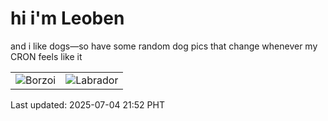 # hi i'm Leoben

and i like dogs—so have some random dog pics that change whenever my CRON feels like it

|  |  |
|--------|----------|
| ![Borzoi](https://random-dog-vercel.vercel.app/api/random-borzoi?v=1751637129) | ![Labrador](https://random-dog-vercel.vercel.app/api/random-labrador?v=1751637129) |

Last updated: 2025-07-04 21:52 PHT
